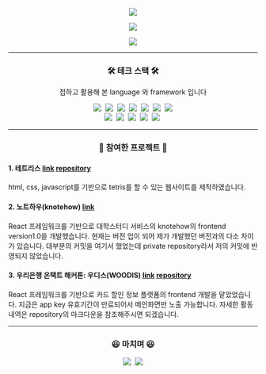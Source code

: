 <p align="center">
  <a href="https://capsule-render.vercel.app"><img src="https://capsule-render.vercel.app/api?type=soft&color=auto&height=150&section=header&text=JUNPYOSEO&fontSize=70&animation=twinkling"/></a>
</p>

<p align="center">
  <a href="https://github-readme-stats.vercel.app"><img src="https://github-readme-stats.vercel.app/api?username=Giventicket"/></a>
</p>


<p align="center">
  <a href="https://www.acmicpc.net/user/jpseo99"><img src="http://mazassumnida.wtf/api/v2/generate_badge?boj=jpseo99"/></a>
</p>

<hr/>

<h3 align="center">🛠 테크 스택 🛠</h3>
<p align="center">접하고 활용해 본 language 와 framework 입니다</p>

<p align="center">
  <img src="https://img.shields.io/badge/Python-3766AB?style=flat-square&logo=Python&logoColor=white"/></a>&nbsp 
  <img src="https://img.shields.io/badge/Java-007396?style=flat-square&logo=Java&logoColor=white"/></a>&nbsp 
  <img src="https://img.shields.io/badge/C++-00599C?style=flat-square&logo=C%2B%2B&logoColor=white"/></a>&nbsp 
  <img src="https://img.shields.io/badge/C-A8B9CC?style=flat-square&logo=C&logoColor=white"/></a>&nbsp 
  <img src="https://img.shields.io/badge/Javascript-ffb13b?style=flat-square&logo=javascript&logoColor=white"/></a>&nbsp 
  <img src="https://img.shields.io/badge/css-1572B6?style=flat-square&logo=css3&logoColor=white"/></a>&nbsp 
  <img src="https://img.shields.io/badge/html5-E5C2B6?style=flat-square&logo=html5&logoColor=white">
  <br>
  <img src="https://img.shields.io/badge/Mysql-E6B91E?style=flat-square&logo=MySql&logoColor=white"/></a>&nbsp 
  <img src="https://img.shields.io/badge/aws-333664?style=flat-square&logo=amazon-aws&logoColor=white"/></a>&nbsp 
  <img src="https://img.shields.io/badge/express-333664?style=flat-square&logo=express&logoColor=white"/></a>&nbsp 
  <img src="https://img.shields.io/badge/react-333664?style=flat-square&logo=react&logoColor=white"/></a>&nbsp 
  <img src="https://img.shields.io/badge/docker-33ee64?style=flat-square&logo=docker&logoColor=white"/></a>&nbsp 
</p>
<hr/>
<h3 align="center">🐯 참여한 프로젝트 🐯</h3>
  <h4 align="">
    1. 테트리스 
    <a href="https://backtotetris.netlify.app/">link</a>
    <a href="https://github.com/Giventicket/Tetris">repository</a>
  </h4>
   <div>html, css, javascript를 기반으로 tetris를 할 수 있는 웹사이트를 제작하였습니다.</div>
   
  <h4 align="">
    2. 노트하우(knotehow) 
    <a href="https://www.knotehow.com/">link</a>
  </h4>
  <div>React 프레임워크를 기반으로 대학스터디 서비스의 knotehow의 frontend version1.0을 개발했습니다. 현재는 버전 업이 되어 제가 개발했던 버전과의 다소 차이가 있습니다. 대부분의 커밋을 여기서 했었는데 private repository라서 저의 커밋에 반영되지 않았습니다. <div>
  
   <h4 align="">
    3. 우리은행 온택트 해커톤: 우디스(WOODIS)  
    <a href="https://woodis.netlify.app/">link</a>
    <a href="https://github.com/Giventicket/woodis_frontend">repository</a>
  </h4>
  <div>React 프레임워크를 기반으로 카드 할인 정보 플랫폼의 frontend 개발을 맡았었습니다. 지금은 app key 유효기간이 만료되어서 메인화면만 노출 가능합니다. 자세한 활동 내역은 repository의 마크다운을 참조해주시면 되겠습니다.<div>
</h3>

<hr/>
<h3 align="center">😃 마치며 😃</h3>
<p align="center">
    <a href="https://www.instagram.com/junpyoseo/"><img src="https://img.shields.io/badge/Instagram-E4405F?style=flat-square&logo=Instagram&logoColor=white&link=https://www.instagram.com/woo0_hooo/"/></a>&nbsp
  <a href="https://hits.seeyoufarm.com"><img src="https://hits.seeyoufarm.com/api/count/incr/badge.svg?url=https%3A%2F%2Fgithub.com%2FGiventicket&count_bg=%2379C83D&title_bg=%23555555&icon=&icon_color=%23E7E7E7&title=hits&edge_flat=false"/></a>
</p>
